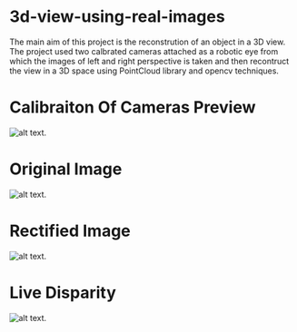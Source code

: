 # 3d-view-using-real-images

The main aim of this project is the reconstrution of an object in a 3D view. The project used two calbrated cameras attached as a robotic eye from which the images of left and right perspective is taken and then recontruct the view in a 3D space using PointCloud library and opencv techniques.
 
# Calibraiton Of Cameras Preview

![alt text](https://github.com/farukhkhan07/3d-view-using-real-images-opencv/blob/master/FYP_Part2_Calibration/Debug/imagenes/left01.jpg).

# Original Image


![alt text](https://github.com/farukhkhan07/3d-view-using-real-images-opencv/blob/master/FYP_Part3_StereoRectify%2BDisparity/FYP_Part3_StereoRectify%2BDisparity/right12.jpg).

# Rectified Image


![alt text](https://github.com/farukhkhan07/3d-view-using-real-images-opencv/blob/master/FYP_Part3_StereoRectify%2BDisparity/FYP_Part3_StereoRectify%2BDisparity/Rr.jpg).

# Live Disparity

![alt text](https://github.com/farukhkhan07/3d-view-using-real-images-opencv/blob/master/FYP_Part3_StereoRectify%2BDisparity/FYP_Part3_StereoRectify%2BDisparity/disp03.jpg).
